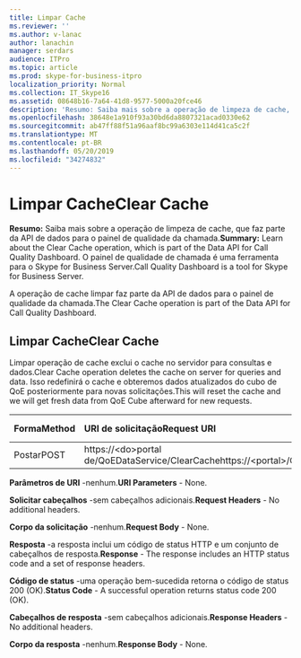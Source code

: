 ```yaml
---
title: Limpar Cache
ms.reviewer: ''
ms.author: v-lanac
author: lanachin
manager: serdars
audience: ITPro
ms.topic: article
ms.prod: skype-for-business-itpro
localization_priority: Normal
ms.collection: IT_Skype16
ms.assetid: 08648b16-7a64-41d8-9577-5000a20fce46
description: 'Resumo: Saiba mais sobre a operação de limpeza de cache, que faz parte da API de dados para o painel de qualidade da chamada. O painel de qualidade de chamada é uma ferramenta para o Skype for Business Server.'
ms.openlocfilehash: 38648e1a910f93a30bd6da8807321acad0330e62
ms.sourcegitcommit: ab47ff88f51a96aaf8bc99a6303e114d41ca5c2f
ms.translationtype: MT
ms.contentlocale: pt-BR
ms.lasthandoff: 05/20/2019
ms.locfileid: "34274832"
---
```

# <a name="clear-cache"></a><span data-ttu-id="54d83-104">Limpar Cache</span><span class="sxs-lookup"><span data-stu-id="54d83-104">Clear Cache</span></span>
 
<span data-ttu-id="54d83-105">**Resumo:** Saiba mais sobre a operação de limpeza de cache, que faz parte da API de dados para o painel de qualidade da chamada.</span><span class="sxs-lookup"><span data-stu-id="54d83-105">**Summary:** Learn about the Clear Cache operation, which is part of the Data API for Call Quality Dashboard.</span></span> <span data-ttu-id="54d83-106">O painel de qualidade de chamada é uma ferramenta para o Skype for Business Server.</span><span class="sxs-lookup"><span data-stu-id="54d83-106">Call Quality Dashboard is a tool for Skype for Business Server.</span></span>
  
<span data-ttu-id="54d83-107">A operação de cache limpar faz parte da API de dados para o painel de qualidade da chamada.</span><span class="sxs-lookup"><span data-stu-id="54d83-107">The Clear Cache operation is part of the Data API for Call Quality Dashboard.</span></span>
  
## <a name="clear-cache"></a><span data-ttu-id="54d83-108">Limpar Cache</span><span class="sxs-lookup"><span data-stu-id="54d83-108">Clear Cache</span></span>

<span data-ttu-id="54d83-109">Limpar operação de cache exclui o cache no servidor para consultas e dados.</span><span class="sxs-lookup"><span data-stu-id="54d83-109">Clear Cache operation deletes the cache on server for queries and data.</span></span> <span data-ttu-id="54d83-110">Isso redefinirá o cache e obteremos dados atualizados do cubo de QoE posteriormente para novas solicitações.</span><span class="sxs-lookup"><span data-stu-id="54d83-110">This will reset the cache and we will get fresh data from QoE Cube afterward for new requests.</span></span>
  

|<span data-ttu-id="54d83-111">**Forma**</span><span class="sxs-lookup"><span data-stu-id="54d83-111">**Method**</span></span>|<span data-ttu-id="54d83-112">**URI de solicitação**</span><span class="sxs-lookup"><span data-stu-id="54d83-112">**Request URI**</span></span>|<span data-ttu-id="54d83-113">**Versão HTTP**</span><span class="sxs-lookup"><span data-stu-id="54d83-113">**HTTP Version**</span></span>|
|:-----|:-----|:-----|
|<span data-ttu-id="54d83-114">Postar</span><span class="sxs-lookup"><span data-stu-id="54d83-114">POST</span></span>  <br/> |<span data-ttu-id="54d83-115">https://\<do\>portal de/QoEDataService/ClearCache</span><span class="sxs-lookup"><span data-stu-id="54d83-115">https://\<portal\>/QoEDataService/ClearCache</span></span>  <br/> |<span data-ttu-id="54d83-116">HTTP/1.1</span><span class="sxs-lookup"><span data-stu-id="54d83-116">HTTP/1.1</span></span>  <br/> |
   
 <span data-ttu-id="54d83-117">**Parâmetros de URI** -nenhum.</span><span class="sxs-lookup"><span data-stu-id="54d83-117">**URI Parameters** - None.</span></span>
  
 <span data-ttu-id="54d83-118">**Solicitar cabeçalhos** -sem cabeçalhos adicionais.</span><span class="sxs-lookup"><span data-stu-id="54d83-118">**Request Headers** - No additional headers.</span></span>
  
 <span data-ttu-id="54d83-119">**Corpo da solicitação** -nenhum.</span><span class="sxs-lookup"><span data-stu-id="54d83-119">**Request Body** - None.</span></span>
  
 <span data-ttu-id="54d83-120">**Resposta** -a resposta inclui um código de status HTTP e um conjunto de cabeçalhos de resposta.</span><span class="sxs-lookup"><span data-stu-id="54d83-120">**Response** - The response includes an HTTP status code and a set of response headers.</span></span>
  
 <span data-ttu-id="54d83-121">**Código de status** -uma operação bem-sucedida retorna o código de status 200 (OK).</span><span class="sxs-lookup"><span data-stu-id="54d83-121">**Status Code** - A successful operation returns status code 200 (OK).</span></span>
  
 <span data-ttu-id="54d83-122">**Cabeçalhos de resposta** -sem cabeçalhos adicionais.</span><span class="sxs-lookup"><span data-stu-id="54d83-122">**Response Headers** - No additional headers.</span></span>
  
 <span data-ttu-id="54d83-123">**Corpo da resposta** -nenhum.</span><span class="sxs-lookup"><span data-stu-id="54d83-123">**Response Body** - None.</span></span>
  

